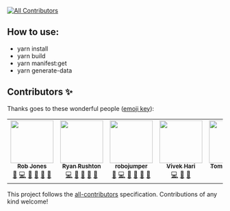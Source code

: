 <!-- ALL-CONTRIBUTORS-BADGE:START - Do not remove or modify this section -->
[![All Contributors](https://img.shields.io/badge/all_contributors-1-orange.svg?style=flat-square)](#contributors-)
<!-- ALL-CONTRIBUTORS-BADGE:END -->

## How to use:

- yarn install
- yarn build
- yarn manifest:get
- yarn generate-data

## Contributors ✨

Thanks goes to these wonderful people ([emoji key](https://allcontributors.org/docs/en/emoji-key)):

<!-- ALL-CONTRIBUTORS-LIST:START - Do not remove or modify this section -->
<!-- prettier-ignore-start -->
<!-- markdownlint-disable -->
<table>
  <tr>
    <td align="center"><a href="https://github.com/delphiactual"><img src="https://avatars.githubusercontent.com/u/4798491?v=4?s=100" width="100px;" alt=""/><br /><sub><b>Rob Jones</b></sub></a><br /><a href="https://github.com/DestinyItemManager/d2-additional-info/issues?q=author%3Adelphiactual" title="Bug reports">🐛</a> <a href="https://github.com/DestinyItemManager/d2-additional-info/commits?author=delphiactual" title="Code">💻</a> <a href="#data-delphiactual" title="Data">🔣</a> <a href="#ideas-delphiactual" title="Ideas, Planning, & Feedback">🤔</a> <a href="#maintenance-delphiactual" title="Maintenance">🚧</a> <a href="https://github.com/DestinyItemManager/d2-additional-info/pulls?q=is%3Apr+reviewed-by%3Adelphiactual" title="Reviewed Pull Requests">👀</a></td>
    <td align="center"><a href="https://github.com/ryan-rushton"><img src="https://avatars.githubusercontent.com/u/7344652?v=4?s=100" width="100px;" alt=""/><br /><sub><b>Ryan Rushton</b></sub></a><br /><a href="https://github.com/DestinyItemManager/d2-additional-info/commits?author=ryan-rushton" title="Code">💻</a> <a href="#data-ryan-rushton" title="Data">🔣</a> <a href="#ideas-ryan-rushton" title="Ideas, Planning, & Feedback">🤔</a> <a href="#maintenance-ryan-rushton" title="Maintenance">🚧</a> <a href="https://github.com/DestinyItemManager/d2-additional-info/pulls?q=is%3Apr+reviewed-by%3Aryan-rushton" title="Reviewed Pull Requests">👀</a></td>
    <td align="center"><a href="https://github.com/robojumper"><img src="https://avatars.githubusercontent.com/u/14299449?v=4?s=100" width="100px;" alt=""/><br /><sub><b>robojumper</b></sub></a><br /><a href="https://github.com/DestinyItemManager/d2-additional-info/issues?q=author%3Arobojumper" title="Bug reports">🐛</a> <a href="https://github.com/DestinyItemManager/d2-additional-info/commits?author=robojumper" title="Code">💻</a> <a href="#data-robojumper" title="Data">🔣</a> <a href="#ideas-robojumper" title="Ideas, Planning, & Feedback">🤔</a> <a href="#maintenance-robojumper" title="Maintenance">🚧</a> <a href="https://github.com/DestinyItemManager/d2-additional-info/pulls?q=is%3Apr+reviewed-by%3Arobojumper" title="Reviewed Pull Requests">👀</a></td>
    <td align="center"><a href="https://vivekh.nz"><img src="https://avatars.githubusercontent.com/u/17512262?v=4?s=100" width="100px;" alt=""/><br /><sub><b>Vivek Hari</b></sub></a><br /><a href="https://github.com/DestinyItemManager/d2-additional-info/commits?author=vivekhnz" title="Code">💻</a> <a href="#data-vivekhnz" title="Data">🔣</a> <a href="#ideas-vivekhnz" title="Ideas, Planning, & Feedback">🤔</a></td>
    <td align="center"><a href="https://thomchap.com.au"><img src="https://avatars.githubusercontent.com/u/156681?v=4?s=100" width="100px;" alt=""/><br /><sub><b>Tom Chapman</b></sub></a><br /><a href="https://github.com/DestinyItemManager/d2-additional-info/commits?author=justrealmilk" title="Code">💻</a> <a href="#data-justrealmilk" title="Data">🔣</a></td>
    <td align="center"><a href="https://github.com/Jakosaur"><img src="https://avatars.githubusercontent.com/u/20144356?v=4?s=100" width="100px;" alt=""/><br /><sub><b>Jakosaur</b></sub></a><br /><a href="#data-Jakosaur" title="Data">🔣</a></td>
    <td align="center"><a href="https://www.asinusi.com"><img src="https://avatars.githubusercontent.com/u/39223510?v=4?s=100" width="100px;" alt=""/><br /><sub><b>Abdul Sinusi</b></sub></a><br /><a href="https://github.com/DestinyItemManager/d2-additional-info/commits?author=asinusi" title="Code">💻</a> <a href="#data-asinusi" title="Data">🔣</a></td>
  </tr>
</table>

<!-- markdownlint-restore -->
<!-- prettier-ignore-end -->

<!-- ALL-CONTRIBUTORS-LIST:END -->

This project follows the [all-contributors](https://github.com/all-contributors/all-contributors) specification. Contributions of any kind welcome!
